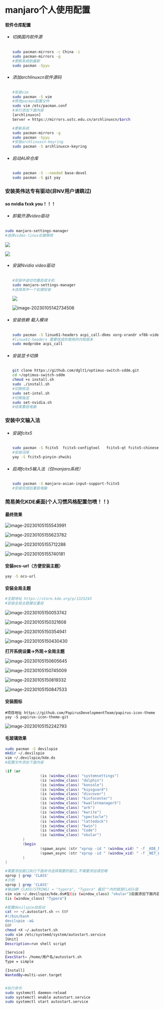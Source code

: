 # manjaro个人使用配置

#### 软件仓库配置

- ###### 切换国内软件源

  ```bash
  sudo pacman-mirrors -c China -i
  sudo pacman-mirrors -g
  #更新系统到最新
  sudo pacman -Syyu
  ```

  

- ###### 添加archlinuxcn软件源码

  ```bash
  #安装vim
  sudo pacman -S vim
  #修改pacman配置文件
  sudo vim /etc/pacman.conf 
  #末行添加下面内容
  [archlinuxcn]
  Server = https://mirrors.ustc.edu.cn/archlinuxcn/$arch
  
  #更新系统
  sudo pacman-mirrors -g
  sudo pacman -Syyu
  #安装archlinuxcn-keyring
  sudo pacman -S archlinuxcn-keyring
  ```

- ###### 启动AUR仓库

  ```bash
  sudo pacman -S --needed base-devel
  sudo pacman -S git yay
  ```

### 安装英伟达专有驱动(非NV用户请跳过)

#### so nvidia fxxk you！！！

- ###### 卸载开源video驱动

```bash
sudo manjaro-settings-manager
#选择video-linux右键移除
```

![](png/Screenshot_20230105_142810.png)

![](png/Screenshot_20230105_142351.png)



- ###### 安装Nvidia video驱动

  ```bash
  #安装中途切勿重启或关机
  sudo manjaro-settings-manager
  #选择其中一个右键安装
  ```

  ![](png/Screenshot_20230105_142810.png)

  ![image-20230105142734506](png/image-20230105142734506.png)

- ###### 安装依赖 载入模块

  ```bash
  sudo pacman -S linux61-headers acpi_call-dkms xorg-xrandr xf86-video-intel
  #linux61-headers 需要改成你使用的内核版本
  sudo modprobe acpi_call
  ```

- ###### 安装显卡切换

  ```bash
  git clone https://github.com/dglt1/optimus-switch-sddm.git
  cd ~/optimus-switch-sddm
  chmod +x install.sh
  sudo ./install.sh
  #切换核显
  sudo set-intel.sh 
  #切换独显
  sudo set-nvidia.sh
  #结束重启电脑
  ```

### 安装中文输入法

- ###### 安装fcitx5

  ```bash
  sudo pacman -S fcitx5  fcitx5-configtool   fcitx5-qt fcitx5-chinese-addons
  #安装词库
  yay -S fcitx5-pinyin-zhwiki
  ```

- ###### 启用fcitx5输入法（仅manjaro系统）

  ```bash
  sudo pacman -S manjaro-asian-input-support-fcitx5
  #安装完成后重启电脑
  ```

### 简易美化KDE桌面(个人习惯风格配置勿喷！！)

#### 最终效果

![image-20230105155543991](png/image-20230105155543991.png)

![image-20230105155623782](png/image-20230105155623782.png)

![image-20230105155712288](png/image-20230105155712288.png)

![image-20230105155740181](png/image-20230105155740181.png)

#### 安装ocs-url（方便安装主题）

```bash
yay -S ocs-url
```

#### 安装全局主题

```bash
#主题地址 https://store.kde.org/p/1325243
#安装全局主题建议重启
```

![image-20230105150053742](png/image-20230105150053742.png)

![image-20230105150321608](png/image-20230105150321608.png)

![image-20230105150354941](png/image-20230105150354941.png)

![image-20230105150430430](png/image-20230105150430430.png)

**打开系统设置->外观->全局主题**

![image-20230105150605645](png/image-20230105150605645.png)

![image-20230105150745009](/png/image-20230105150745009.png)

![image-20230105150819332](/png/Screenshot_20230105_224857.png)

![image-20230105150847533](png/image-20230105150847533.png)

#### 安装图标

```
#项目地址 https://github.com/PapirusDevelopmentTeam/papirus-icon-theme
yay -S papirus-icon-theme-git 
```

![image-20230105152242793](png/image-20230105152242793.png)

#### 毛玻璃效果

```bash
sudo pacman -S devilspie 
mkdir ~/.devilspie
vim ~/.devilspie/kde.ds
#配置文件添加下面内容
```

```lua
(if (or
                (is (window_class) "systemsettings")
                (is (window_class) "dolphin")
                (is (window_class) "konsole")
                (is (window_class) "ksysguard")
                (is (window_class) "discover")
                (is (window_class) "kinfocenter")
                (is (window_class) "kwalletmanager5")
                (is (window_class) "ark")
                (is (window_class) "kwrite")
                (is (window_class) "spectacle")
                (is (window_class) "lattedock")
                (is (window_class) "kwin")
                (is (window_class) "Code")
                (is (window_class) "okular")
        )
        (begin
                (spawn_async (str "xprop -id " (window_xid) " -f _KDE_NET_WM_BLUR_BEHIND_REGION 32c -set _KDE_NET_WM_BLUR_BEHIND_REGION 0 "))
                (spawn_async (str "xprop -id " (window_xid) " -f _NET_WM_WINDOW_OPACITY 32c -set _NET_WM_WINDOW_OPACITY 0xdfffffff"))
        )
)
```

```bash
#需要添加窗口执行下面命令选择需要的窗口,不需要添加请忽略
xprop | grep 'CLASS'
#示例
xprop | grep 'CLASS'
#输出WM_CLASS(STRING) = "typora", "Typora" 最后""内的就是CLASS值
vim vim ~/.devilspie/kde.ds#在(is (window_class) "okular")后面添加下面内容CLASS值自己修改
(is (window_class) "Typora")
```

```bash
#配置devilspie自启动
cat >> ~/.autostart.sh << EOF
#!/bin/bash
devilspie -a&
EOF
chmod +X ~/.autostart.sh
sudo vim /etc/systemd/system/autostart.service 
[Unit]
Description=run shell script

[Service]
ExecStart= /home/用户名/autostart.sh
Type = simple

[Install]
WantedBy=multi-user.target


#执行命令
sudo systemctl daemon-reload
sudo systemctl enable autostart.service 
sudo systemctl start autostart.service 
```

